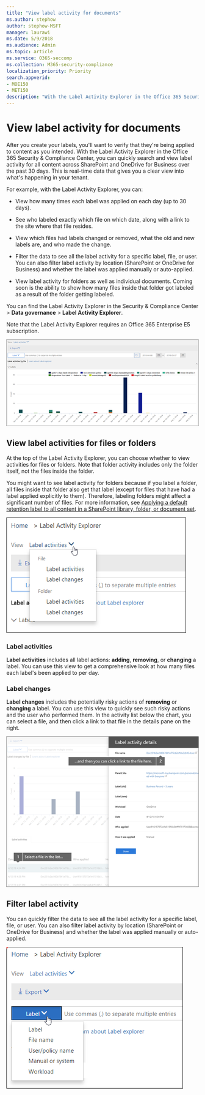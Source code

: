 ```yaml
---
title: "View label activity for documents"
ms.author: stephow
author: stephow-MSFT
manager: laurawi
ms.date: 5/9/2018
ms.audience: Admin
ms.topic: article
ms.service: O365-seccomp
ms.collection: M365-security-compliance
localization_priority: Priority
search.appverid: 
- MOE150
- MET150
description: "With the Label Activity Explorer in the Office 365 Security &amp; Compliance Center, you can quickly search and view label activity for all content across SharePoint and OneDrive for Business over the past 30 days. This is real-time data that gives you a clear view into what's happening in your tenant."
---
```


# View label activity for documents

After you create your labels, you'll want to verify that they're being applied to content as you intended. With the Label Activity Explorer in the Office 365 Security &amp; Compliance Center, you can quickly search and view label activity for all content across SharePoint and OneDrive for Business over the past 30 days. This is real-time data that gives you a clear view into what's happening in your tenant.
  
For example, with the Label Activity Explorer, you can:
  
- View how many times each label was applied on each day (up to 30 days).
    
- See who labeled exactly which file on which date, along with a link to the site where that file resides.
    
- View which files had labels changed or removed, what the old and new labels are, and who made the change.
    
- Filter the data to see all the label activity for a specific label, file, or user. You can also filter label activity by location (SharePoint or OneDrive for Business) and whether the label was applied manually or auto-applied.
    
- View label activity for folders as well as individual documents. Coming soon is the ability to show how many files inside that folder got labeled as a result of the folder getting labeled.
    
You can find the Label Activity Explorer in the Security &amp; Compliance Center > **Data governance** > **Label Activity Explorer**.
  
Note that the Label Activity Explorer requires an Office 365 Enterprise E5 subscription.
  
![Label Activity Explorer](media/671ca0cd-1457-40b4-9917-b663360afd95.png)
  
## View label activities for files or folders

At the top of the Label Activity Explorer, you can choose whether to view activities for files or folders. Note that folder activity includes only the folder itself, not the files inside the folder.
  
You might want to see label activity for folders because if you label a folder, all files inside that folder also get that label (except for files that have had a label applied explicitly to them). Therefore, labeling folders might affect a significant number of files. For more information, see [Applying a default retention label to all content in a SharePoint library, folder, or document set](labels.md#applying-a-default-retention-label-to-all-content-in-a-sharepoint-library-folder-or-document-set).
  
![Dropdown menu showing label activities for files and folders](media/11030584-f52d-49eb-86f3-7ead16a3b704.png)
  
### Label activities

 **Label activities** includes all label actions: **adding**, **removing**, or **changing** a label. You can use this view to get a comprehensive look at how many files each label's been applied to per day. 
  
### Label changes

 **Label changes** includes the potentially risky actions of **removing** or **changing** a label. You can use this view to quickly see such risky actions and the user who performed them. In the activity list below the chart, you can select a file, and then click a link to that file in the details pane on the right. 
  
![Details pane for labels activity](media/eb580fd4-b5be-4fda-9ba5-c1256777310d.png)
  
## Filter label activity

You can quickly filter the data to see all the label activity for a specific label, file, or user. You can also filter label activity by location (SharePoint or OneDrive for Business) and whether the label was applied manually or auto-applied.
  
![Filters for label activity](media/9de92985-120f-48b4-96a7-ef7ec8a71ff0.png)
  

